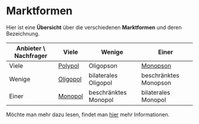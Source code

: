 # Marktformen 

Hier ist eine **Übersicht** über die verschiedenen **Marktformen** und deren Bezeichnung.







|Anbieter \ Nachfrager  | Viele        | Wenige       | Einer                   |
|----------------------|--------------|--------------|---------------------------|
| Viele            | [Polypol](Polypol.md)  | Oligopson    | [Monopson](Monopson.md)|
| Wenige               | [Oligopol](oligopol.md)  | bilaterales Oligopol     | beschränktes Monopson              |
| Einer                |  [Monopol](monopol.md)    | beschränktes Monopol  | bilaterales Monopol|


Möchte man mehr dazu lesen, findet man [hier](https://de.wikipedia.org/wiki/Markt_(Wirtschaftswissenschaft)#Marktformentabelle_nach_Stackelberg) mehr Informationen.


